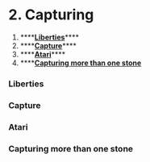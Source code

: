 # 2. Capturing

1. \*\*\*\*[**Liberties**](2.-capturing.md#liberties)\*\*\*\*
2. \*\*\*\*[**Capture**](2.-capturing.md#capture)\*\*\*\*
3. \*\*\*\*[**Atari**](2.-capturing.md#atari)\*\*\*\*
4. \*\*\*\*[**Capturing more than one stone**](2.-capturing.md#capturing-more-than-one-stone)

### Liberties

### Capture

### Atari

### Capturing more than one stone

